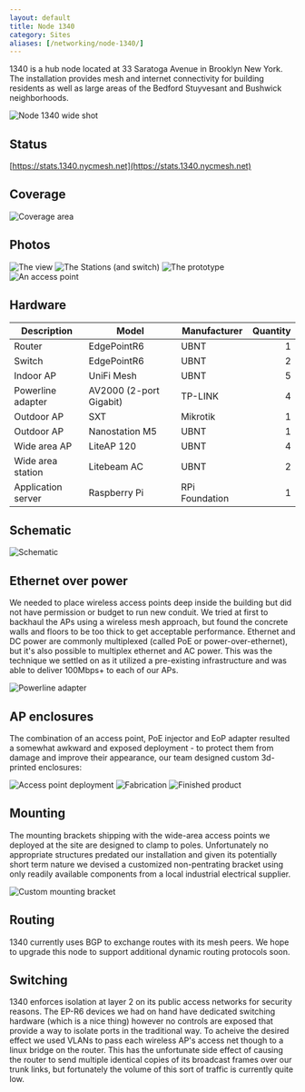 ```yaml
---
layout: default
title: Node 1340
category: Sites
aliases: [/networking/node-1340/]
---
```


1340 is a hub node located at 33 Saratoga Avenue in Brooklyn New York. The installation provides mesh and internet connectivity for building residents as well as large areas of the Bedford Stuyvesant and Bushwick neighborhoods.

![Node 1340 wide shot](/img/nycmesh-1340-wide.jpg)

## Status

[https://stats.1340.nycmesh.net](https://stats.1340.nycmesh.net)

## Coverage

<img title="Coverage area" src="/img/nycmesh-1340-coverage.png">

## Photos

<img title="The view" src="/img/nycmesh-1340-view.png" class="w-40">
<img title="The Stations (and switch)" src="/img/nycmesh-1340-wide-area-station.png" class="w-40">
<img title="The prototype" src="/img/nycmesh-1340-prototype.png" class="w-40">
<img title="An access point" src="/img/nycmesh-1340-wide-area-ap.png" class="w-40">

## Hardware

| Description        | Model                   | Manufacturer   | Quantity |
| ------------------ | ----------------------- | -------------- | -------: |
| Router             | EdgePointR6             | UBNT           |        1 |
| Switch             | EdgePointR6             | UBNT           |        2 |
| Indoor AP          | UniFi Mesh              | UBNT           |        5 |
| Powerline adapter  | AV2000 (2-port Gigabit) | TP-LINK        |        4 |
| Outdoor AP         | SXT                     | Mikrotik       |        1 |
| Outdoor AP         | Nanostation M5          | UBNT           |        1 |
| Wide area AP       | LiteAP 120              | UBNT           |        4 |
| Wide area station  | Litebeam AC             | UBNT           |        2 |
| Application server | Raspberry Pi            | RPi Foundation |        1 |

## Schematic

<img title="Schematic" src="/img/nycmesh-1340-schematic.jpg">

## Ethernet over power

We needed to place wireless access points deep inside the building but did not have permission or budget to run new conduit. We tried at first to backhaul the APs using a wireless mesh approach, but found the concrete walls and floors to be too thick to get acceptable performance. Ethernet and DC power are commonly multiplexed (called PoE or power-over-ethernet), but it's also possible to multiplex ethernet and AC power. This was the technique we settled on as it utilized a pre-existing infrastructure and was able to deliver 100Mbps+ to each of our APs.

<img title="Powerline adapter" src="/img/nycmesh-1340-powerline.png">

## AP enclosures

The combination of an access point, PoE injector and EoP adapter resulted a somewhat awkward and exposed deployment - to protect them from damage and improve their appearance, our team designed custom 3d-printed enclosures:

<img title="Access point deployment" src="/img/nycmesh-1340-enclosure-0.jpg">
<img title="Fabrication" src="/img/nycmesh-1340-enclosure-1.jpg">
<img title="Finished product" src="/img/nycmesh-1340-enclosure-2.jpg">

## Mounting

The mounting brackets shipping with the wide-area access points we deployed at the site are designed to clamp to poles. Unfortunately no appropriate structures predated our installation and given its potentially short term nature we devised a customized non-pentrating bracket using only readily available components from a local industrial electrical supplier.

<img title="Custom mounting bracket" src="/img/nycmesh-1340-mounting.png">

## Routing

1340 currently uses BGP to exchange routes with its mesh peers. We hope to upgrade this node to support additional dynamic routing protocols soon.

## Switching

1340 enforces isolation at layer 2 on its public access networks for security reasons. The EP-R6 devices we had on hand have dedicated switching hardware (which is a nice thing) however no controls are exposed that provide a way to isolate ports in the traditional way. To acheive the desired effect we used VLANs to pass each wireless AP's access net though to a linux bridge on the router. This has the unfortunate side effect of causing the router to send multiple identical copies of its broadcast frames over our trunk links, but fortunately the volume of this sort of traffic is currently quite low.
